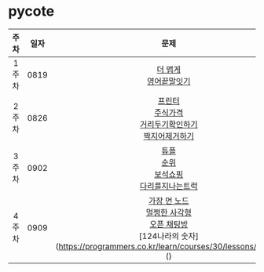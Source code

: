 # pycote

|주차|일자|문제|
|:--:|----|:-----:|
|1주차|0819|[더 맵게](https://programmers.co.kr/learn/courses/30/lessons/42626)<br>[영어끝말잇기](https://programmers.co.kr/learn/courses/30/lessons/12981)|
|2주차|0826|[프린터](https://programmers.co.kr/learn/courses/30/lessons/42587)<br>[주식가격](https://programmers.co.kr/learn/courses/30/lessons/42584)<br>[거리두기확인하기](https://programmers.co.kr/learn/courses/30/lessons/81302)<br>[짝지어제거하기](https://programmers.co.kr/learn/courses/30/lessons/12973?language=python3)|
|3주차|0902|[튜플](https://programmers.co.kr/learn/courses/30/lessons/64065)<br>[순위](https://programmers.co.kr/learn/courses/30/lessons/49191)<br>[보석쇼핑](https://programmers.co.kr/learn/courses/30/lessons/67258)<br>[다리를지나는트럭](https://programmers.co.kr/learn/courses/30/lessons/49191)<br>|
|4주차|0909|[가장 먼 노드](https://programmers.co.kr/learn/courses/30/lessons/49189)<br>[멀쩡한 사각형](https://programmers.co.kr/learn/courses/30/lessons/62048?language=python3)<br>[오픈 채팅방](https://programmers.co.kr/learn/courses/30/lessons/42888)<br>[124나라의 숫자](https://programmers.co.kr/learn/courses/30/lessons/12899 ()<br>|
